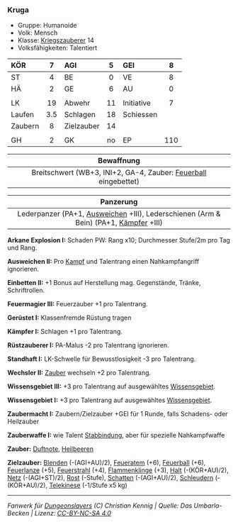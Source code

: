 ### Kruga

- Gruppe: Humanoide
- Volk: Mensch
- Klasse: [Kriegszauberer](../../grw/charaktere-heldenklassen-kriegszauberer.md) 14
- Volksfähigkeiten: Talentiert

| KÖR     |  7  | AGI        |  5  | GEI        |  8  |
| :------ | :-: | :--------- | :-: | :--------- | :-: |
| ST      |  4  | BE         |  0  | VE         |  8  |
| HÄ      |  2  | GE         |  6  | AU         |  0  |
|         |     |            |     |            |     |
| LK      | 19  | Abwehr     | 11  | Initiative |  7  |
| Laufen  | 3.5 | Schlagen   | 18  | Schiessen  |     |
| Zaubern |  8  | Zielzauber | 14  |            |     |
|         |     |            |     |            |     |
| GH      |  2  | GK         | no  | EP         | 110 |

|                           Bewaffnung                            |
| :-------------------------------------------------------------: |
| Breitschwert (WB+3, INI+2, GA-4, Zauber: [Feuerball](../../grw/zauber/feuerball.md) eingebettet) |

|                                      Panzerung                                       |
| :----------------------------------------------------------------------------------: |
| Lederpanzer (PA+1, [Ausweichen](../../grw/talente/ausweichen.md) +III), Lederschienen (Arm & Bein) (PA+1, [Kämpfer](../../grw/talente/kaempfer.md) +III) |

**Arkane Explosion I:** Schaden PW: Rang x10; Durchmesser Stufe/2m pro Tag und Rang.

**Ausweichen II:** Pro [Kampf](../../grw/regeln-kampf.md) und Talentrang einen Nahkampfangriff ignorieren.

**Einbetten II:** +1 Bonus auf Herstellung mag. Gegenstände, Tränke, Schriftrollen.

**Feuermagier III:** Feuerzauber +1 pro Talentrang.

**Gerüstet I:** Klassenfremde Rüstung tragen

**Kämpfer I:** Schlagen +1 pro Talentrang.

**Rüstzauberer I:** PA-Malus -2 pro Talentrang ignorieren.

**Standhaft I:** LK-Schwelle für Bewusstlosigkeit -3 pro Talentrang.

**Wechsler II:** [Zauber](../../fanwerk/zauber/zauber.md) wechseln +2 pro Talentrang.

**Wissensgebiet III:** +3 pro Talentrang auf ausgewähltes [Wissensgebiet](../../grw/talente/wissensgebiet.md).

**Wissensgebiet I:** +3 pro Talentrang auf ausgewähltes [Wissensgebiet](../../grw/talente/wissensgebiet.md).

**Zaubermacht I:** Zaubern/Zielzauber +GEI für 1 Runde, falls Schadens- oder Heilzauber

**Zauberwaffe I:** wie Talent [Stabbindung](../../grw/talente/stabbindung.md), aber für spezielle Nahkampfwaffe

**Zauber:** [Duftnote](../../grw/zauber/duftnote.md), [Heilbeeren](../../grw/zauber/heilbeeren.md)

**Zielzauber:** [Blenden](../../grw/zauber/blenden.md) (-(AGI+AU)/2), [Feueratem](../../grw/zauber/feueratem.md) (+6), [Feuerball](../../grw/zauber/feuerball.md) (+6), [Feuerlanze](../../grw/zauber/feuerlanze.md) (+5), [Feuerstrahl](../../grw/zauber/feuerstrahl.md) (+4), [Flammenklinge](../../grw/zauber/flammenklinge.md) (+3), [Halt](../../grw/zauber/halt.md) (-(KÖR+AU)/2), [Netz](../../grw/zauber/netz.md) (-(AGI+ST)/2), [Rost](../../grw/zauber/rost.md) (-Stufe), [Schatten](../../grw/zauber/schatten.md) (-(AGI+AU)/2), [Schleudern](../../grw/zauber/schleudern.md) (-(KÖR+AU)/2), [Telekinese](../../grw/zauber/telekinese.md) (-1/Stufe x5 kg)

---

_Fanwerk für [Dungeonslayers](https://www.dungeonslayers.net/) (C) Christian Kennig | Quelle: Das Umbarla-Becken | Lizenz: [CC-BY-NC-SA 4.0](https://creativecommons.org/licenses/by-nc-sa/4.0/deed.de)_
